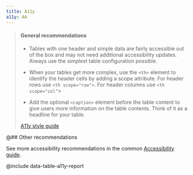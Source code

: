 ```yaml
---
title: A11y
a11y: AA
---
```


> #### General recommendations
>
> - Tables with one header and simple data are fairly accessible out of the box and may not need additional accessibility updates. Always use the simplest table configuration possible.
>
> - When your tables get more complex, use the `<th>` element to identify the header cells by adding a scope attribute. For header rows use `<th scope="row">`. For header columns use `<th scope="col"`>
>
> - Add the optional `<caption>` element before the table content to give users more information on the table contents. Think of it as a headline for your table.
>
> [A11y style guide](https://a11y-style-guide.com/style-guide/section-structure.html#kssref-structure-tables)

@## Other recommendations

See more accessibility recommendations in the common [Accessibility guide](/core-principles/a11y/).

@include data-table-a11y-report
